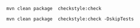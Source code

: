 ```
mvn clean package  checkstyle:check
```

```
mvn clean package  checkstyle:check -DskipTests
```